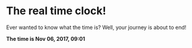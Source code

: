 # The real time clock!

Ever wanted to know what the time is? Well, your journey is about to end!

**The time is Nov 06, 2017, 09:01**